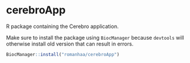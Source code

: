 # cerebroApp

R package containing the Cerebro application.

Make sure to install the package using `BiocManager` because `devtools` will otherwise install old version that can result in errors.

```r
BiocManager::install("romanhaa/cerebroApp")
```
